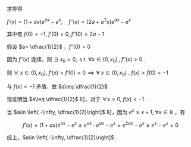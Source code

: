 求导得

$f'(x)=(1+ax)e^{ax}-e^x,\quad f''(x)=(2a+a^{2}x)e^{ax}-e^{x}$

其中有 $f(0)=-1, \; f'(0)=0,\; f''(0)=2a-1$



假设 $a> \dfrac{1}{2}$ ，$f''(0)>0$

因为 $f''(x)$ 连续，则 $\exists\; x_{0} >0,\text{ s.t. }\forall x \in \left( 0,x_{0} \right) \;,f''(x)>0$ .

则 $\forall \;x\in \left( 0,x_{0} \right),\;f'(x)>f'(0)=0 \implies \forall \;x\in \left( 0,x_{0} \right)$ , $f(x)>f(0)=-1$ 

与 $f(x)<-1$ 矛盾，故 $a\leq \dfrac{1}{2}$ 

现证明当 $a\leq \dfrac{1}{2}$ 时，对于 $\forall x> 0,\;f(x)<-1$ .

当 $a\in \left( -\infty, \dfrac{1}{2}\right]$ 时，因为 $e^{x}\geq x+1,\; \forall x\in \mathbb{R}$ ，有

$$
f'(x)=(1+ax)e^{ax}-e^x\leq  e^{ax}\cdot e^{ax}-e^{x}=e^{2ax}-e^{x}\leq e^{x}-e^{x}=0
$$

综上，$a\in \left( -\infty, \dfrac{1}{2}\right]$ .